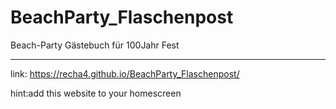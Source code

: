 # BeachParty_Flaschenpost
Beach-Party Gästebuch für 100Jahr Fest
***
link: https://recha4.github.io/BeachParty_Flaschenpost/

hint:add this website to your homescreen
